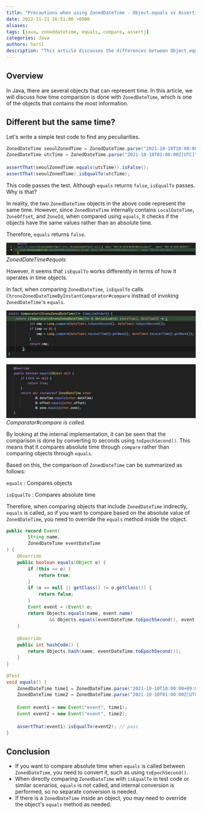 ```yaml
---
title: "Precautions when using ZonedDateTime - Object.equals vs Assertions.isEqualTo"
date: 2022-11-21 16:51:00 +0900
aliases:
tags: [java, zoneddatetime, equals, compare, assertj]
categories: Java
authors: haril
description: "This article discusses the differences between Object.equals and Assertions.isEqualTo when comparing ZonedDateTime objects."
---
```


## Overview

In Java, there are several objects that can represent time. In this article, we will discuss how time comparison is done with `ZonedDateTime`, which is one of the objects that contains the most information.

## Different but the same time?

Let's write a simple test code to find any peculiarities.

```java
ZonedDateTime seoulZonedTime = ZonedDateTime.parse("2021-10-10T10:00:00+09:00[Asia/Seoul]");
ZonedDateTime utcTime = ZonedDateTime.parse("2021-10-10T01:00:00Z[UTC]");

assertThat(seoulZonedTime.equals(utcTime)).isFalse();
assertThat(seoulZonedTime).isEqualTo(utcTime);
```

This code passes the test. Although `equals` returns `false`, `isEqualTo` passes. Why is that?

In reality, the two `ZonedDateTime` objects in the above code represent the same time. However, since `ZonedDateTime` internally contains `LocalDateTime`, `ZoneOffset`, and `ZoneId`, when compared using `equals`, it checks if the objects have the same values rather than an absolute time.

Therefore, `equals` returns `false`.

![image1](./1.webp)
_ZonedDateTime#equals_

However, it seems that `isEqualTo` works differently in terms of how it operates in time objects.

In fact, when comparing `ZonedDateTime`, `isEqualTo` calls `ChronoZonedDateTimeByInstantComparator#compare` instead of invoking `ZonedDateTime`'s `equals`.

![image2](./2.webp)

![image3](./3.webp)
_Comparator#compare is called._

By looking at the internal implementation, it can be seen that the comparison is done by converting to seconds using `toEpochSecond()`. This means that it compares absolute time through `compare` rather than comparing objects through `equals`.

Based on this, the comparison of `ZonedDateTime` can be summarized as follows:

`equals`
: Compares objects

`isEqualTo`
: Compares absolute time

Therefore, when comparing objects that include `ZonedDateTime` indirectly, `equals` is called, so if you want to compare based on the absolute value of `ZonedDateTime`, you need to override the `equals` method inside the object.

```java
public record Event(
        String name,
        ZonedDateTime eventDateTime
) {
    @Override
    public boolean equals(Object o) {
        if (this == o) {
            return true;
        }
        if (o == null || getClass() != o.getClass()) {
            return false;
        }
        Event event = (Event) o;
        return Objects.equals(name, event.name)
                && Objects.equals(eventDateTime.toEpochSecond(), event.eventDateTime.toEpochSecond());
    }

    @Override
    public int hashCode() {
        return Objects.hash(name, eventDateTime.toEpochSecond());
    }
}
```

```java
@Test
void equals() {
    ZonedDateTime time1 = ZonedDateTime.parse("2021-10-10T10:00:00+09:00[Asia/Seoul]");
    ZonedDateTime time2 = ZonedDateTime.parse("2021-10-10T01:00:00Z[UTC]");

    Event event1 = new Event("event", time1);
    Event event2 = new Event("event", time2);

    assertThat(event1).isEqualTo(event2); // pass
}
```

## Conclusion

- If you want to compare absolute time when `equals` is called between `ZonedDateTime`, you need to convert it, such as using `toEpochSecond()`.
- When directly comparing `ZonedDateTime` with `isEqualTo` in test code or similar scenarios, `equals` is not called, and internal conversion is performed, so no separate conversion is needed.
- If there is a `ZonedDateTime` inside an object, you may need to override the object's `equals` method as needed.
